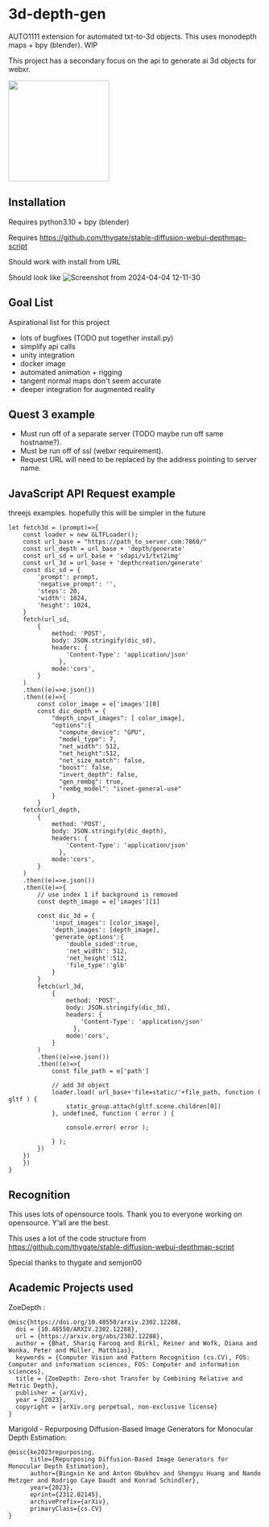 # 3d-depth-gen
AUTO1111 extension for automated txt-to-3d objects. This uses monodepth maps + bpy (blender). WIP

This project has a secondary focus on the api to generate ai 3d objects for webxr.

<img src="https://github.com/graemeniedermayer/3d-depth-gen/assets/38518120/62caf497-c64e-4923-abb8-2bcba1c9f955" data-canonical-src="https://github.com/graemeniedermayer/3d-depth-gen/assets/38518120/62caf497-c64e-4923-abb8-2bcba1c9f955" width="200" height="200" />

## Installation
Requires python3.10 + bpy (blender)

Requires https://github.com/thygate/stable-diffusion-webui-depthmap-script

Should work with install from URL 

Should look like
![Screenshot from 2024-04-04 12-11-30](https://github.com/graemeniedermayer/3d-depth-gen/assets/38518120/22bb9093-0b90-45dd-bd9e-e310b268c9b9)

## Goal List
Aspirational list for this project
- lots of bugfixes (TODO put together install.py)
- simplify api calls
- unity integration
- docker image
- automated animation + rigging
- tangent normal maps don't seem accurate
- deeper integration for augmented reality

## Quest 3 example
- Must run off of a separate server (TODO maybe run off same hostname?).
- Must be run off of ssl (webxr requirement).
- Request URL will need to be replaced by the address pointing to server name.

## JavaScript API Request example
threejs examples. hopefully this will be simpler in the future
```
let fetch3d = (prompt)=>{
    const loader = new GLTFLoader();
    const url_base = "https://path_to_server.com:7860/"
    const url_depth = url_base + 'depth/generate'
    const url_sd = url_base + 'sdapi/v1/txt2img'
    const url_3d = url_base + 'depthcreation/generate'
    const dic_sd = {
        'prompt': prompt,
        'negative_prompt': '',
        'steps': 20,
        'width': 1024,
        'height': 1024, 
    }
    fetch(url_sd,
        {
            method: 'POST',
            body: JSON.stringify(dic_sd), 
            headers: {
                'Content-Type': 'application/json'
              },
            mode:'cors',  
        }
    )
    .then((e)=>e.json())
    .then((e)=>{
        const color_image = e['images'][0]
        const dic_depth = {
            "depth_input_images": [ color_image],
            "options":{
              "compute_device": "GPU",
              "model_type": 7,
              "net_width": 512,
              "net_height":512,
              "net_size_match": false,
              "boost": false,
              "invert_depth": false,
              "gen_rembg": true,
              "rembg_model": "isnet-general-use"
            }
        }
    fetch(url_depth,
        {
            method: 'POST',
            body: JSON.stringify(dic_depth), 
            headers: {
                'Content-Type': 'application/json'
              },
            mode:'cors',  
        }
    )
    .then((e)=>e.json())
    .then((e)=>{
        // use index 1 if background is removed
        const depth_image = e['images'][1]

        const dic_3d = {
            'input_images': [color_image],
            'depth_images': [depth_image],
            'generate_options':{
                'double_sided':true,
                'net_width': 512,
                'net_height':512,
                'file_type':'glb'
            }
        }
        fetch(url_3d,
            {
                method: 'POST',
                body: JSON.stringify(dic_3d), 
                headers: {
                    'Content-Type': 'application/json'
                  },
                mode:'cors',  
            }
        )
        .then((e)=>e.json())
        .then((e)=>{
            const file_path = e['path']

            // add 3d object
            loader.load( url_base+'file=static/'+file_path, function ( gltf ) {
                static_group.attach(gltf.scene.children[0])
            }, undefined, function ( error ) {
            
                console.error( error );
            
            } );
        })
    })
    })
}
```

## Recognition
This uses lots of opensource tools. Thank you to everyone working on opensource. Y'all are the best.

This uses a lot of the code structure from https://github.com/thygate/stable-diffusion-webui-depthmap-script

Special thanks to thygate and semjon00

## Academic Projects used

ZoeDepth :

```
@misc{https://doi.org/10.48550/arxiv.2302.12288,
  doi = {10.48550/ARXIV.2302.12288},
  url = {https://arxiv.org/abs/2302.12288},
  author = {Bhat, Shariq Farooq and Birkl, Reiner and Wofk, Diana and Wonka, Peter and Müller, Matthias},
  keywords = {Computer Vision and Pattern Recognition (cs.CV), FOS: Computer and information sciences, FOS: Computer and information sciences},
  title = {ZoeDepth: Zero-shot Transfer by Combining Relative and Metric Depth},
  publisher = {arXiv},
  year = {2023},
  copyright = {arXiv.org perpetual, non-exclusive license}
}
```

Marigold - Repurposing Diffusion-Based Image Generators for Monocular Depth Estimation:

```
@misc{ke2023repurposing,
      title={Repurposing Diffusion-Based Image Generators for Monocular Depth Estimation}, 
      author={Bingxin Ke and Anton Obukhov and Shengyu Huang and Nando Metzger and Rodrigo Caye Daudt and Konrad Schindler},
      year={2023},
      eprint={2312.02145},
      archivePrefix={arXiv},
      primaryClass={cs.CV}
}
```

